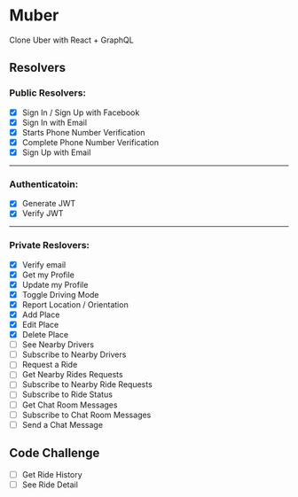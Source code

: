 # Muber

Clone Uber with React + GraphQL

## Resolvers

### Public Resolvers:

-   [x] Sign In / Sign Up with Facebook
-   [x] Sign In with Email
-   [x] Starts Phone Number Verification
-   [x] Complete Phone Number Verification
-   [x] Sign Up with Email

---

### Authenticatoin:

-   [x] Generate JWT
-   [x] Verify JWT

---

### Private Reslovers:

-   [x] Verify email
-   [x] Get my Profile
-   [x] Update my Profile
-   [x] Toggle Driving Mode
-   [x] Report Location / Orientation
-   [x] Add Place
-   [x] Edit Place
-   [x] Delete Place
-   [ ] See Nearby Drivers
-   [ ] Subscribe to Nearby Drivers
-   [ ] Request a Ride
-   [ ] Get Nearby Rides Requests
-   [ ] Subscribe to Nearby Ride Requests
-   [ ] Subscribe to Ride Status
-   [ ] Get Chat Room Messages
-   [ ] Subscribe to Chat Room Messages
-   [ ] Send a Chat Message

## Code Challenge

-   [ ] Get Ride History
-   [ ] See Ride Detail
